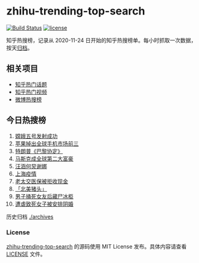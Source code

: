 # zhihu-trending-top-search

[![Build Status](https://github.com/justjavac/zhihu-trending-top-search/workflows/ci/badge.svg?branch=main)](https://github.com/justjavac/zhihu-trending-top-search/actions)
[![license](https://img.shields.io/github/license/justjavac/zhihu-trending-top-search)](https://github.com/justjavac/zhihu-trending-top-search/blob/main/LICENSE)

知乎热搜榜，记录从 2020-11-24 日开始的知乎热搜榜单。每小时抓取一次数据，按天[归档](./archives)。

## 相关项目

- [知乎热门话题](https://github.com/justjavac/zhihu-trending-hot-questions)
- [知乎热门视频](https://github.com/justjavac/zhihu-trending-hot-video)
- [微博热搜榜](https://github.com/justjavac/weibo-trending-hot-search)

## 今日热搜榜

<!-- BEGIN -->
<!-- 最后更新时间 Wed Nov 25 2020 00:09:47 GMT+0000 (UTC) -->
1. [嫦娥五号发射成功](https://www.zhihu.com/search?q=嫦娥五号)
1. [苹果掉出全球手机市场前三](https://www.zhihu.com/search?q=苹果)
1. [特朗普《巴黎协定》](https://www.zhihu.com/search?q=特朗普)
1. [马斯克成全球第二大富豪](https://www.zhihu.com/search?q=马斯克)
1. [汪涵何炅谢娜](https://www.zhihu.com/search?q=何炅)
1. [上海疫情](https://www.zhihu.com/search?q=上海疫情)
1. [老太交医保被拒收现金](https://www.zhihu.com/search?q=老人医保)
1. [「北美猪头」](https://www.zhihu.com/search?q=北美猪头)
1. [男子捅死女友后藏尸冰柜](https://www.zhihu.com/search?q=男子捅死女友)
1. [遭虐致死女子被安排阴婚](https://www.zhihu.com/search?q=不孕女子阴婚)
<!-- END -->

历史归档 [./archives](./archives)

### License

[zhihu-trending-top-search](https://github.com/justjavac/zhihu-trending-top-search) 的源码使用 MIT License 发布。具体内容请查看 [LICENSE](./LICENSE) 文件。
